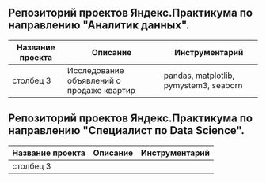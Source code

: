## Репозиторий проектов Яндекс.Практикума по направлению "Аналитик данных".
| Название проекта      | Описание                                   | Инструментарий                         |
| --------------------- |--------------------------------------------| ---------------------------------------|
| столбец 3             | Исследование объявлений о продаже квартир  | pandas, matplotlib, pymystem3, seaborn |

## Репозиторий проектов Яндекс.Практикума по направлению "Специалист по Data Science".
| Название проекта      | Описание                                   | Инструментарий              |
| --------------------- |--------------------------------------------| ----------------------------|
| столбец 3             |                                            |                             |

